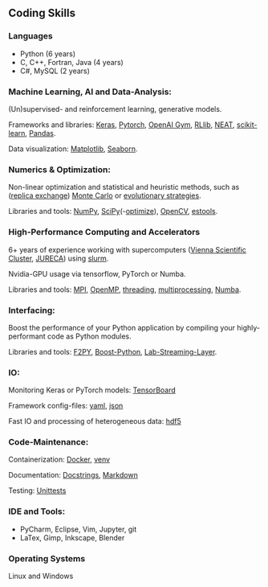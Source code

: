 ## Coding Skills
### Languages
- Python (6 years)
- C, C++, Fortran, Java (4 years)
- C#, MySQL (2 years)

### Machine Learning, AI and Data-Analysis: 
(Un)supervised- and reinforcement learning, generative models.

Frameworks and libraries: 
[Keras](https://keras.io/), 
[Pytorch](https://pytorch.org/), 
[OpenAI Gym](https://gym.openai.com/),
[RLlib](https://docs.ray.io/en/latest/rllib.html),
[NEAT](https://neat-python.readthedocs.io/en/latest/),
[scikit-learn](https://scikit-learn.org/),
[Pandas](https://pandas.pydata.org/).

Data visualization:
[Matplotlib](https://matplotlib.org/),
[Seaborn](https://seaborn.pydata.org/).

### Numerics & Optimization:
Non-linear optimization and statistical and heuristic methods, such as ([replica exchange](https://en.wikipedia.org/wiki/Parallel_tempering)) [Monte Carlo](https://de.wikipedia.org/wiki/Monte-Carlo-Simulation) or [evolutionary strategies](https://en.wikipedia.org/wiki/Evolution_strategy).

Libraries and tools:
[NumPy](https://numpy.org/),
[SciPy](https://scipy.org/)(-[optimize](https://docs.scipy.org/doc/scipy/reference/optimize.html)),
[OpenCV](https://opencv.org/),
[estools](https://github.com/hardmaru/estool).

### High-Performance Computing and Accelerators
6+ years of experience working with supercomputers ([Vienna Scientific Cluster](https://www.vsc.ac.at/home/), [JURECA](https://www.fz-juelich.de/ias/jsc/EN/Expertise/Supercomputers/JURECA/JURECA_node.html)) using [slurm](https://slurm.schedmd.com/documentation.html).

Nvidia-GPU usage via tensorflow, PyTorch or Numba.

Libraries and tools:
[MPI](https://www.open-mpi.org/),
[OpenMP](https://www.openmp.org/),
[threading](https://docs.python.org/3/library/threading.html),
[multiprocessing](https://docs.python.org/3/library/multiprocessing.html),
[Numba](https://numba.pydata.org/).

### Interfacing:
Boost the performance of your Python application by compiling your highly-performant code as Python modules.

Libraries and tools:
[F2PY](https://numpy.org/doc/stable/f2py/),
[Boost-Python](https://www.boost.org/doc/libs/1_63_0/libs/python/doc/html/index.html),
[Lab-Streaming-Layer](https://labstreaminglayer.readthedocs.io/info/intro.html).

### IO:
Monitoring Keras or PyTorch models: [TensorBoard](https://www.tensorflow.org/tensorboard)

Framework config-files: [yaml](https://yaml.org/), [json](https://www.json.org/json-en.html)

Fast IO and processing of heterogeneous data: [hdf5](https://www.hdfgroup.org/solutions/hdf5/)

### Code-Maintenance:
Containerization: [Docker](https://www.docker.com/), [venv](https://docs.conda.io/projects/conda/en/latest/user-guide/tasks/manage-environments.html)

Documentation: [Docstrings](https://www.python.org/dev/peps/pep-0257/), [Markdown](https://daringfireball.net/projects/markdown/)

Testing: [Unittests](https://docs.python.org/3/library/unittest.html)

### IDE and Tools: 
- PyCharm, Eclipse, Vim, Jupyter, git
- LaTex, Gimp, Inkscape, Blender

### Operating Systems
Linux and Windows
